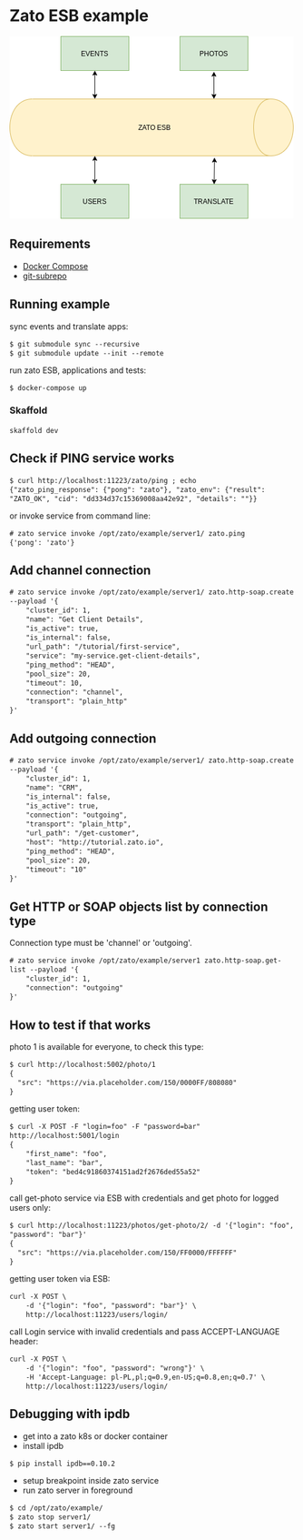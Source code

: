 # Zato ESB example

![Architecture diagram][architecture]



## Requirements

* [Docker Compose](https://docs.docker.com/compose/)
* [git-subrepo](https://github.com/ingydotnet/git-subrepo)

## Running example

sync events and translate apps:
```
$ git submodule sync --recursive
$ git submodule update --init --remote
```

run zato ESB, applications and tests:
```
$ docker-compose up
```

### Skaffold

```
skaffold dev
```

## Check if PING service works
```
$ curl http://localhost:11223/zato/ping ; echo
{"zato_ping_response": {"pong": "zato"}, "zato_env": {"result": "ZATO_OK", "cid": "dd334d37c15369008aa42e92", "details": ""}}
```

or invoke service from command line:
```
# zato service invoke /opt/zato/example/server1/ zato.ping
{'pong': 'zato'}
```

## Add channel connection
```
# zato service invoke /opt/zato/example/server1/ zato.http-soap.create --payload '{
    "cluster_id": 1,
    "name": "Get Client Details",
    "is_active": true,
    "is_internal": false,
    "url_path": "/tutorial/first-service",
    "service": "my-service.get-client-details",
    "ping_method": "HEAD",
    "pool_size": 20,
    "timeout": 10,
    "connection": "channel",
    "transport": "plain_http"
}'
```

## Add outgoing connection
```
# zato service invoke /opt/zato/example/server1/ zato.http-soap.create --payload '{   
    "cluster_id": 1,
    "name": "CRM",
    "is_internal": false,
    "is_active": true,
    "connection": "outgoing",
    "transport": "plain_http",
    "url_path": "/get-customer",
    "host": "http://tutorial.zato.io",
    "ping_method": "HEAD",
    "pool_size": 20, 
    "timeout": "10"
}'
```

## Get HTTP or SOAP objects list by connection type
Connection type must be 'channel' or 'outgoing'.

```
# zato service invoke /opt/zato/example/server1 zato.http-soap.get-list --payload '{
    "cluster_id": 1,
    "connection": "outgoing"
}'
```

## How to test if that works

photo 1 is available for everyone, to check this type:

```
$ curl http://localhost:5002/photo/1
{
  "src": "https://via.placeholder.com/150/0000FF/808080"
}
```

getting user token:

```
$ curl -X POST -F "login=foo" -F "password=bar" http://localhost:5001/login
{
    "first_name": "foo", 
    "last_name": "bar", 
    "token": "bed4c91860374151ad2f2676ded55a52"
}
```

call get-photo service via ESB with credentials and get photo for logged users only:

```
$ curl http://localhost:11223/photos/get-photo/2/ -d '{"login": "foo", "password": "bar"}'
{
  "src": "https://via.placeholder.com/150/FF0000/FFFFFF"
}
```

getting user token via ESB:

```
curl -X POST \
    -d '{"login": "foo", "password": "bar"}' \
    http://localhost:11223/users/login/
```

call Login service with invalid credentials and pass ACCEPT-LANGUAGE header:

```
curl -X POST \
    -d '{"login": "foo", "password": "wrong"}' \
    -H 'Accept-Language: pl-PL,pl;q=0.9,en-US;q=0.8,en;q=0.7' \
    http://localhost:11223/users/login/
```

## Debugging with ipdb

* get into a zato k8s or docker container
* install ipdb

```
$ pip install ipdb==0.10.2 
```

* setup breakpoint inside zato service
* run zato server in foreground

```
$ cd /opt/zato/example/
$ zato stop server1/
$ zato start server1/ --fg
```

[architecture]: https://github.com/kuter/zato-example/raw/master/architecture.png "Architecture"
